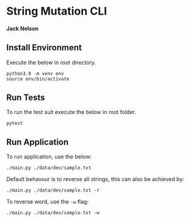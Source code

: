# String Mutation CLI
#### Jack Nelson

## Install Environment
Execute the below in root directory.
```
python3.9 -m venv env
source env/bin/activate 
```

## Run Tests
To run the test suit execute the below in root folder.
```
pytest
```

## Run Application
To run application, use the below:
```
./main.py ./data/dev/sample.txt
```
Default behavour is to reverse all strings, this can also be achieved by:
```
./main.py ./data/dev/sample.txt -r
```
To reverse word, use the `-w` flag:
```
./main.py ./data/dev/sample.txt -w
```